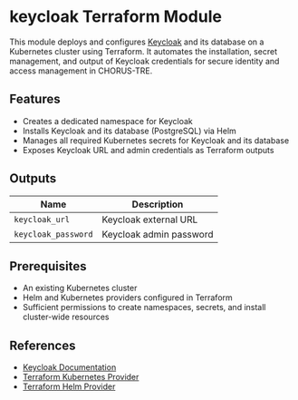 # keycloak Terraform Module

This module deploys and configures [Keycloak](https://www.keycloak.org/) and its database on a Kubernetes cluster using Terraform. It automates the installation, secret management, and output of Keycloak credentials for secure identity and access management in CHORUS-TRE.

## Features

- Creates a dedicated namespace for Keycloak
- Installs Keycloak and its database (PostgreSQL) via Helm
- Manages all required Kubernetes secrets for Keycloak and its database
- Exposes Keycloak URL and admin credentials as Terraform outputs

## Outputs

| Name              | Description                        |
|-------------------|------------------------------------|
| `keycloak_url`    | Keycloak external URL              |
| `keycloak_password` | Keycloak admin password          |

## Prerequisites

- An existing Kubernetes cluster
- Helm and Kubernetes providers configured in Terraform
- Sufficient permissions to create namespaces, secrets, and install cluster-wide resources

## References

- [Keycloak Documentation](https://www.keycloak.org/docs/latest/)
- [Terraform Kubernetes Provider](https://registry.terraform.io/providers/hashicorp/kubernetes/latest/docs)
- [Terraform Helm Provider](https://registry.terraform.io/providers/hashicorp/helm/latest/docs) 